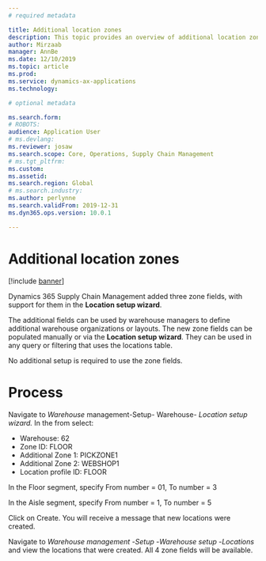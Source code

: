 ```yaml
---
# required metadata

title: Additional location zones
description: This topic provides an overview of additional location zones added to Dynamics 365 Supply Chain Management.
author: Mirzaab
manager: AnnBe
ms.date: 12/10/2019
ms.topic: article
ms.prod: 
ms.service: dynamics-ax-applications
ms.technology: 

# optional metadata

ms.search.form: 
# ROBOTS: 
audience: Application User
# ms.devlang: 
ms.reviewer: josaw
ms.search.scope: Core, Operations, Supply Chain Management
# ms.tgt_pltfrm: 
ms.custom: 
ms.assetid: 
ms.search.region: Global
# ms.search.industry: 
ms.author: perlynne
ms.search.validFrom: 2019-12-31
ms.dyn365.ops.version: 10.0.1

---
```


# Additional location zones

[!include [banner](../includes/banner.md)]

Dynamics 365 Supply Chain Management added three zone fields, with support for them in the **Location setup wizard**.

The additional fields can be used by warehouse managers to define additional warehouse organizations or layouts. The new zone fields can be populated manually or via the **Location setup wizard**. They can be used in any query or filtering that uses the locations table.

No additional setup is required to use the zone fields.

# Process 
<!---- process for what? What are we doing in this procedure? --------->

Navigate to _Warehouse_ management-Setup- Warehouse- _Location setup wizard._ In the from select:

- Warehouse: 62
- Zone ID: FLOOR
- Additional Zone 1: PICKZONE1
- Additional Zone 2: WEBSHOP1
- Location profile ID: FLOOR

In the Floor segment, specify From number = 01, To number = 3

In the Aisle segment, specify From number = 1, To number = 5

Click on Create. You will receive a message that new locations were created.

Navigate to _Warehouse management_ -_Setup_ -_Warehouse setup_ -_Locations_ and view the locations that were created. All 4 zone fields will be available. <!---- What are the 4 zone fields? you said above 3 fields were added? --------->
